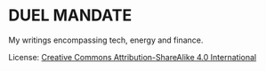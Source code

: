 # DUEL MANDATE

My writings encompassing tech, energy and finance.

License: [Creative Commons Attribution-ShareAlike 4.0 International](https://creativecommons.org/licenses/by-sa/4.0/)
